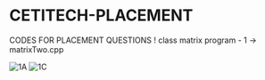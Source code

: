 # CETITECH-PLACEMENT
CODES FOR PLACEMENT QUESTIONS
!
class matrix program - 1 -> matrixTwo.cpp

![1A](https://user-images.githubusercontent.com/55456301/155105094-12baaa07-d62b-4ff7-92da-9a7cfa6fd5f2.png)
![1C](https://user-images.githubusercontent.com/55456301/155105118-8be09ad4-c22b-42d5-9dbc-8c2f9c8dd93f.png)
